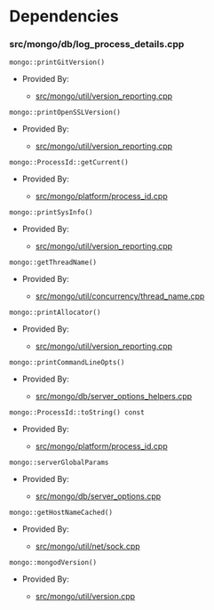 
# Dependencies

### src/mongo/db/log\_process\_details.cpp

<div></div>

    mongo::printGitVersion()

- Provided By:

    - [src/mongo/util/version\_reporting.cpp](../../../utilities)

<div></div>

    mongo::printOpenSSLVersion()

- Provided By:

    - [src/mongo/util/version\_reporting.cpp](../../../utilities)

<div></div>

    mongo::ProcessId::getCurrent()

- Provided By:

    - [src/mongo/platform/process\_id.cpp](../../../utilities)

<div></div>

    mongo::printSysInfo()

- Provided By:

    - [src/mongo/util/version\_reporting.cpp](../../../utilities)

<div></div>

    mongo::getThreadName()

- Provided By:

    - [src/mongo/util/concurrency/thread\_name.cpp](../../../utilities)

<div></div>

    mongo::printAllocator()

- Provided By:

    - [src/mongo/util/version\_reporting.cpp](../../../utilities)

<div></div>

    mongo::printCommandLineOpts()

- Provided By:

    - [src/mongo/db/server\_options\_helpers.cpp](../../../startup\_initialization)

<div></div>

    mongo::ProcessId::toString() const

- Provided By:

    - [src/mongo/platform/process\_id.cpp](../../../utilities)

<div></div>

    mongo::serverGlobalParams

- Provided By:

    - [src/mongo/db/server\_options.cpp](../../../startup\_initialization)

<div></div>

    mongo::getHostNameCached()

- Provided By:

    - [src/mongo/util/net/sock.cpp](../../../network\_core)

<div></div>

    mongo::mongodVersion()

- Provided By:

    - [src/mongo/util/version.cpp](../../../build\_information)
